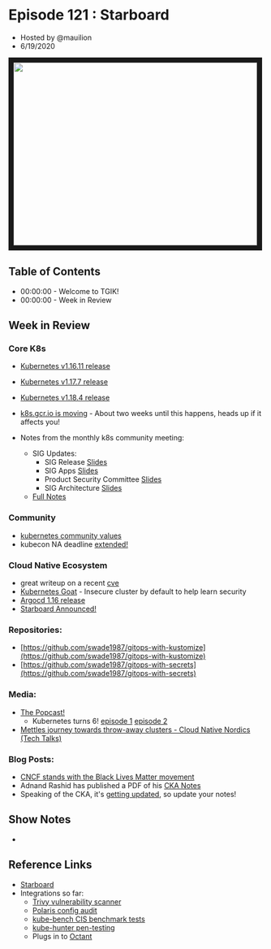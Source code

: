 # Episode 121 : Starboard

- Hosted by @mauilion
- 6/19/2020

<!--- Thumbnailed embed of the video, n8Xo_ghCIOSY is the video id from the youtube url --->

<a href="https://www.youtube.com/watch?v=P_QZtZJAZyU
" target="_blank"><img src="http://img.youtube.com/vi/P_QZtZJAZyU/hqdefault.jpg" width="480" height="360" border="10" /></a>

## Table of Contents 

- 00:00:00 - Welcome to TGIK!
- 00:00:00 - Week in Review

## Week in Review

### Core K8s
- [Kubernetes v1.16.11 release](https://github.com/kubernetes/kubernetes/blob/master/CHANGELOG/CHANGELOG-1.16.md/#v11611)
- [Kubernetes v1.17.7 release](https://github.com/kubernetes/kubernetes/blob/master/CHANGELOG/CHANGELOG-1.17.md/#v1177)
- [Kubernetes v1.18.4 release](https://github.com/kubernetes/kubernetes/blob/master/CHANGELOG/CHANGELOG-1.18.md#v1184)

- [k8s.gcr.io is moving](https://groups.google.com/forum/#!topic/kubernetes-dev/MkXnkTSJ_vs) - About two weeks until this happens, heads up if it affects you!
- Notes from the monthly k8s community meeting:
    - SIG Updates:
      - SIG Release [Slides](https://docs.google.com/presentation/d/1VuS06RJWccA8ceSlu5a3hIIsVb2mge6Zz5YDpxHiBFY/edit#slide=id.g401c104a3c_0_0)
      - SIG Apps  [Slides](https://docs.google.com/presentation/d/18UcJQs3ThW6Vdgl_mdc1984uU16GwuIhuD0Pujl42xU/edit?usp=sharing)
      - Product Security Committee [Slides](https://docs.google.com/presentation/d/1TJQevF8wLRsjVRNQuUiRgwI5EO2mdt03RfifYwDoGrc/preview)
      - SIG Architecture [Slides](https://docs.google.com/presentation/d/1NytMrpVYKzFo7rLcEEHnFl8zOx05fnjs3xBSZXVE0nI/edit#slide=id.g401c104a3c_0_0)
    - [Full Notes](https://discuss.kubernetes.io/t/kubernetes-community-meeting-notes/35/78)

### Community
- [kubernetes community values](https://github.com/kubernetes/community/blob/master/values.md)
- kubecon NA deadline [extended!](https://events.linuxfoundation.org/kubecon-cloudnativecon-north-america/program/cfp/)

### Cloud Native Ecosystem
- great writeup on a recent [cve](https://medium.com/@BreizhZeroDayHunters/when-its-not-only-about-a-kubernetes-cve-8f6b448eafa8)
- [Kubernetes Goat](https://github.com/madhuakula/kubernetes-goat) - Insecure cluster by default to help learn security
- [Argocd 1.16 release](https://blog.argoproj.io/argo-cd-v1-6-democratizing-gitops-with-gitops-engine-5a17cfc87d62)
- [Starboard Announced!](https://blog.aquasec.com/starboard-kubernetes-tools)

### Repositories:
- [https://github.com/swade1987/gitops-with-kustomize](https://github.com/swade1987/gitops-with-kustomize)
- [https://github.com/swade1987/gitops-with-secrets](https://github.com/swade1987/gitops-with-secrets)

### Media: 
- [The Popcast!](https://twitter.com/PopcastPop)
    - Kubernetes turns 6! [episode 1](https://www.youtube.com/watch?v=EnVJ2lwaADw) [episode 2](https://www.youtube.com/watch?v=BdziTqhrGeo)
- [Mettles journey towards throw-away clusters - Cloud Native Nordics (Tech Talks)](https://www.youtube.com/watch?v=zSKCHZ3wpFM)


### Blog Posts:
- [CNCF stands with the Black Lives Matter movement](https://www.cncf.io/blog/2020/06/11/statement-from-cncf-general-manager-priyanka-sharma-on-the-black-lives-matter-movement/)
- Adnand Rashid has published a PDF of his [CKA Notes](https://drive.google.com/file/d/1RhPULD1IAVgCo1KD857iCoaNKuJjQKa1/view)
- Speaking of the CKA, it's [getting updated](https://training.linuxfoundation.org/cka-program-changes-2020/), so update your notes!



## Show Notes
-

## Reference Links
- [Starboard](https://github.com/aquasecurity/starboard) 
- Integrations so far:
  - [Trivy vulnerability scanner](https://github.com/aquasecurity/trivy)
  - [Polaris config audit](https://github.com/fairwindsops/polaris)
  - [kube-bench CIS benchmark tests](https://github.com/aquasecurity/kube-bench)
  - [kube-hunter pen-testing](https://github.com/aquasecurity/kube-hunter)
  - Plugs in to [Octant](https://octant.dev)